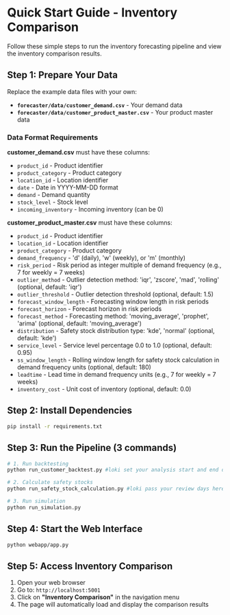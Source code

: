 # Quick Start Guide - Inventory Comparison

Follow these simple steps to run the inventory forecasting pipeline and view the inventory comparison results.

## Step 1: Prepare Your Data
Replace the example data files with your own:
- **`forecaster/data/customer_demand.csv`** - Your demand data
- **`forecaster/data/customer_product_master.csv`** - Your product master data

### Data Format Requirements
**customer_demand.csv** must have these columns:
- `product_id` - Product identifier
- `product_category` - Product category  
- `location_id` - Location identifier
- `date` - Date in YYYY-MM-DD format
- `demand` - Demand quantity
- `stock_level` - Stock level
- `incoming_inventory` - Incoming inventory (can be 0)

**customer_product_master.csv** must have these columns:
- `product_id` - Product identifier
- `location_id` - Location identifier
- `product_category` - Product category
- `demand_frequency` - 'd' (daily), 'w' (weekly), or 'm' (monthly)
- `risk_period` - Risk period as integer multiple of demand frequency (e.g., 7 for weekly = 7 weeks)
- `outlier_method` - Outlier detection method: 'iqr', 'zscore', 'mad', 'rolling' (optional, default: 'iqr')
- `outlier_threshold` - Outlier detection threshold (optional, default: 1.5)
- `forecast_window_length` - Forecasting window length in risk periods
- `forecast_horizon` - Forecast horizon in risk periods
- `forecast_method` - Forecasting method: 'moving_average', 'prophet', 'arima' (optional, default: 'moving_average')
- `distribution` - Safety stock distribution type: 'kde', 'normal' (optional, default: 'kde')
- `service_level` - Service level percentage 0.0 to 1.0 (optional, default: 0.95)
- `ss_window_length` - Rolling window length for safety stock calculation in demand frequency units (optional, default: 180)
- `leadtime` - Lead time in demand frequency units (e.g., 7 for weekly = 7 weeks)
- `inventory_cost` - Unit cost of inventory (optional, default: 0.0)

## Step 2: Install Dependencies
```bash
pip install -r requirements.txt
```

## Step 3: Run the Pipeline (3 commands)
```bash
# 1. Run backtesting
python run_customer_backtest.py #loki set your analysis start and end date here. Ask cursor how. Give enough extra buffer on this analysis start so that there history that the safety stock analysis start can use. i.e. keep it 10 months before the analysis start below

# 2. Calculate safety stocks  
python run_safety_stock_calculation.py #loki pass your review days here. a list of the first of every month for the analysis period.

# 3. Run simulation
python run_simulation.py
```

## Step 4: Start the Web Interface
```bash
python webapp/app.py
```

## Step 5: Access Inventory Comparison
1. Open your web browser
2. Go to: `http://localhost:5001`
3. Click on **"Inventory Comparison"** in the navigation menu
4. The page will automatically load and display the comparison results

